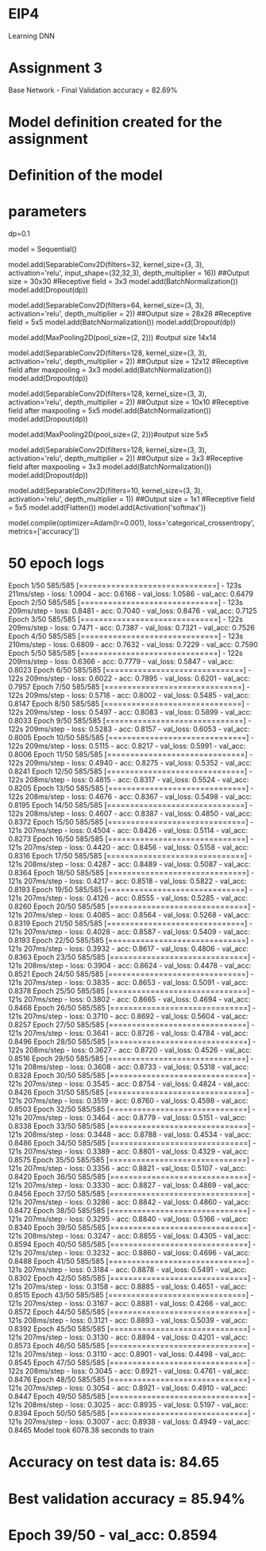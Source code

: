 # EIP4
Learning DNN

# Assignment 3

Base Network - Final Validation accuracy = 82.69%

# Model definition created for the assignment

# Definition of the model
# parameters
dp=0.1

model = Sequential()
 
model.add(SeparableConv2D(filters=32, kernel_size=(3, 3), activation='relu', input_shape=(32,32,3), depth_multiplier = 16)) ##Output size = 30x30 #Receptive field = 3x3 
model.add(BatchNormalization())
model.add(Dropout(dp))

model.add(SeparableConv2D(filters=64, kernel_size=(3, 3), activation='relu', depth_multiplier = 2)) ##Output size = 28x28 #Receptive field = 5x5
model.add(BatchNormalization())
model.add(Dropout(dp))

model.add(MaxPooling2D(pool_size=(2, 2))) #output size 14x14 

model.add(SeparableConv2D(filters=128, kernel_size=(3, 3), activation='relu', depth_multiplier = 2)) ##Output size = 12x12 #Receptive field after maxpooling = 3x3
model.add(BatchNormalization())
model.add(Dropout(dp))

model.add(SeparableConv2D(filters=128, kernel_size=(3, 3), activation='relu', depth_multiplier = 2)) ##Output size = 10x10 #Receptive field after maxpooling = 5x5
model.add(BatchNormalization())
model.add(Dropout(dp))

model.add(MaxPooling2D(pool_size=(2, 2)))#output size 5x5

model.add(SeparableConv2D(filters=128, kernel_size=(3, 3), activation='relu', depth_multiplier = 2)) ##Output size = 3x3 #Receptive field after maxpooling = 3x3
model.add(BatchNormalization())
model.add(Dropout(dp))

model.add(SeparableConv2D(filters=10, kernel_size=(3, 3), activation='relu', depth_multiplier = 1))  ##Output size = 1x1 #Receptive field = 5x5
model.add(Flatten())
model.add(Activation('softmax'))

model.compile(optimizer=Adam(lr=0.001), loss='categorical_crossentropy', metrics=['accuracy'])

# 50 epoch logs

Epoch 1/50
585/585 [==============================] - 123s 211ms/step - loss: 1.0904 - acc: 0.6166 - val_loss: 1.0586 - val_acc: 0.6479
Epoch 2/50
585/585 [==============================] - 123s 209ms/step - loss: 0.8481 - acc: 0.7040 - val_loss: 0.8476 - val_acc: 0.7125
Epoch 3/50
585/585 [==============================] - 122s 209ms/step - loss: 0.7471 - acc: 0.7387 - val_loss: 0.7321 - val_acc: 0.7526
Epoch 4/50
585/585 [==============================] - 123s 210ms/step - loss: 0.6809 - acc: 0.7632 - val_loss: 0.7229 - val_acc: 0.7590
Epoch 5/50
585/585 [==============================] - 122s 209ms/step - loss: 0.6366 - acc: 0.7779 - val_loss: 0.5847 - val_acc: 0.8023
Epoch 6/50
585/585 [==============================] - 122s 209ms/step - loss: 0.6022 - acc: 0.7895 - val_loss: 0.6201 - val_acc: 0.7957
Epoch 7/50
585/585 [==============================] - 122s 209ms/step - loss: 0.5718 - acc: 0.8002 - val_loss: 0.5485 - val_acc: 0.8147
Epoch 8/50
585/585 [==============================] - 122s 209ms/step - loss: 0.5497 - acc: 0.8083 - val_loss: 0.5899 - val_acc: 0.8033
Epoch 9/50
585/585 [==============================] - 122s 209ms/step - loss: 0.5283 - acc: 0.8157 - val_loss: 0.6053 - val_acc: 0.8005
Epoch 10/50
585/585 [==============================] - 122s 209ms/step - loss: 0.5115 - acc: 0.8217 - val_loss: 0.5991 - val_acc: 0.8006
Epoch 11/50
585/585 [==============================] - 122s 209ms/step - loss: 0.4940 - acc: 0.8275 - val_loss: 0.5352 - val_acc: 0.8241
Epoch 12/50
585/585 [==============================] - 122s 208ms/step - loss: 0.4815 - acc: 0.8317 - val_loss: 0.5524 - val_acc: 0.8205
Epoch 13/50
585/585 [==============================] - 122s 208ms/step - loss: 0.4676 - acc: 0.8367 - val_loss: 0.5498 - val_acc: 0.8195
Epoch 14/50
585/585 [==============================] - 122s 208ms/step - loss: 0.4607 - acc: 0.8387 - val_loss: 0.4850 - val_acc: 0.8372
Epoch 15/50
585/585 [==============================] - 121s 207ms/step - loss: 0.4504 - acc: 0.8426 - val_loss: 0.5114 - val_acc: 0.8273
Epoch 16/50
585/585 [==============================] - 121s 207ms/step - loss: 0.4420 - acc: 0.8456 - val_loss: 0.5158 - val_acc: 0.8316
Epoch 17/50
585/585 [==============================] - 121s 208ms/step - loss: 0.4287 - acc: 0.8489 - val_loss: 0.5087 - val_acc: 0.8364
Epoch 18/50
585/585 [==============================] - 121s 207ms/step - loss: 0.4217 - acc: 0.8518 - val_loss: 0.5822 - val_acc: 0.8193
Epoch 19/50
585/585 [==============================] - 121s 207ms/step - loss: 0.4126 - acc: 0.8555 - val_loss: 0.5285 - val_acc: 0.8260
Epoch 20/50
585/585 [==============================] - 121s 207ms/step - loss: 0.4085 - acc: 0.8564 - val_loss: 0.5268 - val_acc: 0.8319
Epoch 21/50
585/585 [==============================] - 121s 207ms/step - loss: 0.4028 - acc: 0.8587 - val_loss: 0.5409 - val_acc: 0.8193
Epoch 22/50
585/585 [==============================] - 121s 207ms/step - loss: 0.3932 - acc: 0.8617 - val_loss: 0.4806 - val_acc: 0.8363
Epoch 23/50
585/585 [==============================] - 121s 208ms/step - loss: 0.3904 - acc: 0.8624 - val_loss: 0.4478 - val_acc: 0.8521
Epoch 24/50
585/585 [==============================] - 121s 207ms/step - loss: 0.3835 - acc: 0.8653 - val_loss: 0.5091 - val_acc: 0.8378
Epoch 25/50
585/585 [==============================] - 121s 207ms/step - loss: 0.3802 - acc: 0.8665 - val_loss: 0.4694 - val_acc: 0.8468
Epoch 26/50
585/585 [==============================] - 121s 207ms/step - loss: 0.3710 - acc: 0.8692 - val_loss: 0.5604 - val_acc: 0.8257
Epoch 27/50
585/585 [==============================] - 121s 207ms/step - loss: 0.3641 - acc: 0.8726 - val_loss: 0.4784 - val_acc: 0.8496
Epoch 28/50
585/585 [==============================] - 122s 208ms/step - loss: 0.3627 - acc: 0.8720 - val_loss: 0.4526 - val_acc: 0.8516
Epoch 29/50
585/585 [==============================] - 121s 208ms/step - loss: 0.3608 - acc: 0.8733 - val_loss: 0.5318 - val_acc: 0.8328
Epoch 30/50
585/585 [==============================] - 121s 207ms/step - loss: 0.3545 - acc: 0.8754 - val_loss: 0.4824 - val_acc: 0.8426
Epoch 31/50
585/585 [==============================] - 121s 207ms/step - loss: 0.3519 - acc: 0.8760 - val_loss: 0.4598 - val_acc: 0.8503
Epoch 32/50
585/585 [==============================] - 121s 207ms/step - loss: 0.3464 - acc: 0.8779 - val_loss: 0.5151 - val_acc: 0.8338
Epoch 33/50
585/585 [==============================] - 121s 208ms/step - loss: 0.3448 - acc: 0.8788 - val_loss: 0.4534 - val_acc: 0.8486
Epoch 34/50
585/585 [==============================] - 121s 207ms/step - loss: 0.3389 - acc: 0.8801 - val_loss: 0.4329 - val_acc: 0.8575
Epoch 35/50
585/585 [==============================] - 121s 207ms/step - loss: 0.3356 - acc: 0.8821 - val_loss: 0.5107 - val_acc: 0.8420
Epoch 36/50
585/585 [==============================] - 121s 207ms/step - loss: 0.3330 - acc: 0.8827 - val_loss: 0.4869 - val_acc: 0.8456
Epoch 37/50
585/585 [==============================] - 121s 207ms/step - loss: 0.3286 - acc: 0.8842 - val_loss: 0.4860 - val_acc: 0.8472
Epoch 38/50
585/585 [==============================] - 121s 207ms/step - loss: 0.3295 - acc: 0.8840 - val_loss: 0.5166 - val_acc: 0.8340
Epoch 39/50
585/585 [==============================] - 121s 208ms/step - loss: 0.3247 - acc: 0.8855 - val_loss: 0.4305 - val_acc: 0.8594
Epoch 40/50
585/585 [==============================] - 121s 207ms/step - loss: 0.3232 - acc: 0.8860 - val_loss: 0.4696 - val_acc: 0.8488
Epoch 41/50
585/585 [==============================] - 121s 207ms/step - loss: 0.3184 - acc: 0.8878 - val_loss: 0.5491 - val_acc: 0.8302
Epoch 42/50
585/585 [==============================] - 121s 207ms/step - loss: 0.3158 - acc: 0.8885 - val_loss: 0.4651 - val_acc: 0.8515
Epoch 43/50
585/585 [==============================] - 121s 207ms/step - loss: 0.3167 - acc: 0.8881 - val_loss: 0.4266 - val_acc: 0.8572
Epoch 44/50
585/585 [==============================] - 121s 208ms/step - loss: 0.3121 - acc: 0.8893 - val_loss: 0.5039 - val_acc: 0.8392
Epoch 45/50
585/585 [==============================] - 121s 207ms/step - loss: 0.3130 - acc: 0.8894 - val_loss: 0.4201 - val_acc: 0.8573
Epoch 46/50
585/585 [==============================] - 121s 207ms/step - loss: 0.3110 - acc: 0.8901 - val_loss: 0.4498 - val_acc: 0.8545
Epoch 47/50
585/585 [==============================] - 122s 208ms/step - loss: 0.3045 - acc: 0.8921 - val_loss: 0.4761 - val_acc: 0.8476
Epoch 48/50
585/585 [==============================] - 121s 207ms/step - loss: 0.3054 - acc: 0.8921 - val_loss: 0.4910 - val_acc: 0.8447
Epoch 49/50
585/585 [==============================] - 121s 208ms/step - loss: 0.3025 - acc: 0.8935 - val_loss: 0.5197 - val_acc: 0.8394
Epoch 50/50
585/585 [==============================] - 121s 207ms/step - loss: 0.3007 - acc: 0.8938 - val_loss: 0.4949 - val_acc: 0.8465
Model took 6078.38 seconds to train

# Accuracy on test data is: 84.65

# Best validation accuracy = 85.94%
# Epoch 39/50 - val_acc: 0.8594
